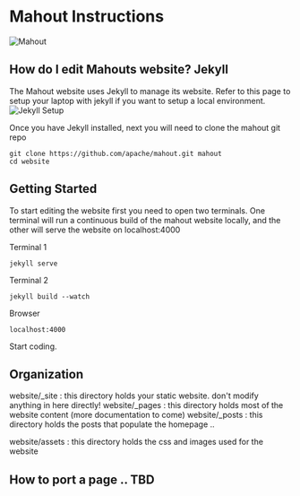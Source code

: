 # Mahout Instructions

![Mahout](https://apache.mahout.org)

## How do I edit Mahouts website? Jekyll

The Mahout website uses Jekyll to manage its website.  Refer to this page to setup your laptop with jekyll if you want to setup a local environment.
![Jekyll Setup](https://scotch.io/tutorials/getting-started-with-jekyll-plus-a-free-bootstrap-3-starter-theme)

Once you have Jekyll installed, next you will need to clone the mahout git repo
```
git clone https://github.com/apache/mahout.git mahout
cd website
```

## Getting Started

To start editing the website first you need to open two terminals.  One terminal will run a continuous build of the mahout website locally, and the other will serve the website on localhost:4000

Terminal 1
```
jekyll serve
```

Terminal 2
```
jekyll build --watch
```

Browser
```
localhost:4000
```

Start coding.



## Organization
website/_site   : this directory holds your static website.  don't modify anything in here directly!
website/_pages  : this directory holds most of the website content (more documentation to come)
website/_posts  : this directory holds the posts that populate the homepage ..

website/assets  : this directory holds the css and images used for the website

## How to port a page .. TBD






